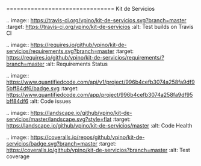 ===============================
Kit de Servicios

.. image:: https://travis-ci.org/vpino/kit-de-servicios.svg?branch=master
    :target: https://travis-ci.org/vpino/kit-de-servicios
    :alt: Test builds on Travis CI

.. image:: https://requires.io/github/vpino/kit-de-servicios/requirements.svg?branch=master
	:target: https://requires.io/github/vpino/kit-de-servicios/requirements/?branch=master
	:alt: Requirements Status

.. image:: https://www.quantifiedcode.com/api/v1/project/996b4cefb3074a258fa9df95bff84df6/badge.svg
	:target: https://www.quantifiedcode.com/app/project/996b4cefb3074a258fa9df95bff84df6
	:alt: Code issues

.. image:: https://landscape.io/github/vpino/kit-de-servicios/master/landscape.svg?style=flat
	:target: https://landscape.io/github/vpino/kit-de-servicios/master
	:alt: Code Health

.. image:: https://coveralls.io/repos/github/vpino/kit-de-servicios/badge.svg?branch=master
	:target: https://coveralls.io/github/vpino/kit-de-servicios?branch=master
	:alt: Test coverage

